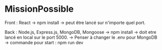 # MissionPossible

Front : React
  -> npm install
  -> peut être lancé sur n'importe quel port.

Back : Node.js, Express.js, MongoDB, Mongoose
  -> npm install
  -> doit etre lancé en local sur le port 5000.
  -> Penser à changer le .env pour MongoDB
  -> commande pour start : npm run dev 
